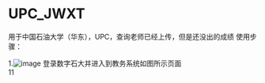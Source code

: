 # UPC_JWXT
用于中国石油大学（华东），UPC，查询老师已经上传，但是还没出的成绩
使用步骤：  

1.![image](https://github.com/Mao0324/UPC_JWXT/assets/133934785/ffeaabc6-10e2-449d-af55-3e12ca0009a1)
登录数字石大并进入到教务系统如图所示页面  
11

